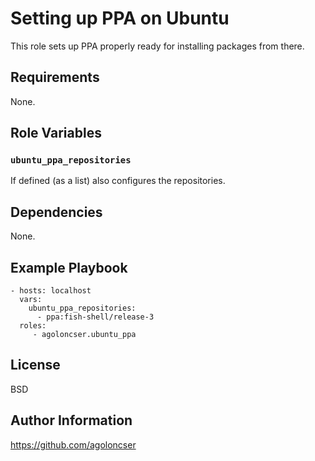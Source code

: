 # Setting up PPA on Ubuntu

This role sets up PPA properly ready for installing packages from there.

## Requirements

None.

## Role Variables

### `ubuntu_ppa_repositories`

If defined (as a list) also configures the repositories.

## Dependencies

None.

## Example Playbook

    - hosts: localhost
      vars:
        ubuntu_ppa_repositories:
          - ppa:fish-shell/release-3
      roles:
         - agoloncser.ubuntu_ppa

## License

BSD

## Author Information

https://github.com/agoloncser
